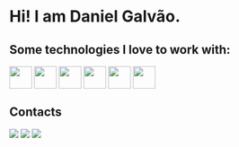# Hi! I am Daniel Galvão.

## Some technologies I love to work with:
<div style="display: inline_block">
  <img align="center" width="40" src="https://cdn.jsdelivr.net/gh/devicons/devicon/icons/java/java-original.svg" />
  <img align="center" width="40" src="https://cdn.jsdelivr.net/gh/devicons/devicon/icons/spring/spring-original.svg" />
  <img align="center" width="40" src="https://cdn.jsdelivr.net/gh/devicons/devicon/icons/javascript/javascript-original.svg" />
  <img align="center" width="40" src="https://cdn.jsdelivr.net/gh/devicons/devicon/icons/typescript/typescript-plain.svg" />
  <img align="center" width="40" src="https://cdn.jsdelivr.net/gh/devicons/devicon@latest/icons/nodejs/nodejs-original-wordmark.svg" />
  <img align="center" width="40" src="https://cdn.jsdelivr.net/gh/devicons/devicon/icons/angularjs/angularjs-original.svg" />
<!--   FOR MORE ICONS!!          https://devicon.dev/         -->
</div>

## Contacts

<div>
  <a href = "https://www.linkedin.com/in/danielgalvaoazevedo/" ><img src="https://img.shields.io/badge/-LinkedIn-%230077B5?style=for-the-badge&logo=linkedin&logoColor=white"></a>
  <a href = "mailto:galvaoazevedod@gmail.com"><img src="https://img.shields.io/badge/Gmail-D14836?style=for-the-badge&logo=gmail&logoColor=white"></a>
  <a href = "https://galvaodaniel.github.io/"><img src="https://img.shields.io/badge/GitHub%20Pages-black?style=for-the-badge&logo=githubpages"></a>
  <!--   FOR MORE BADGES!!          https://shields.io/badges/static-badge         -->
</div>


<!--
**GalvaoDaniel/GalvaoDaniel** is a ✨ _special_ ✨ repository because its `README.md` (this file) appears on your GitHub profile.

Here are some ideas to get you started:

- 🔭 I’m currently working on ...
- 🌱 I’m currently learning ...
- 👯 I’m looking to collaborate on ...
- 🤔 I’m looking for help with ...
- 💬 Ask me about ...
- 📫 How to reach me: ...
- 😄 Pronouns: ...
- ⚡ Fun fact: ...
-->
